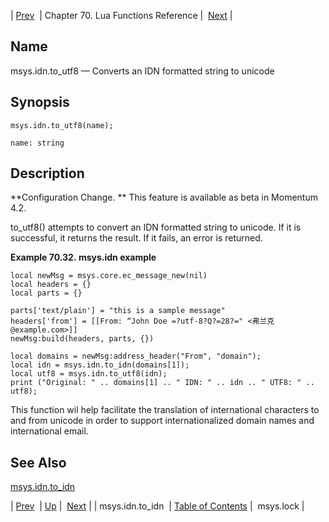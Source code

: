| [Prev](lua.ref.msys.idn)  | Chapter 70. Lua Functions Reference |  [Next](lua.ref.msys.lock) |

<a name="lua.ref.msys.idn_utf8"></a>
## Name

msys.idn.to_utf8 — Converts an IDN formatted string to unicode

<a name="idp16183904"></a>
## Synopsis

`msys.idn.to_utf8(name);`

`name: string`<a name="idp16186416"></a>
## Description

**Configuration Change. ** This feature is available as beta in Momentum 4.2.

to_utf8() attempts to convert an IDN formatted string to unicode. If it is successful, it returns the result. If it fails, an error is returned.

<a name="msys.idn.to_idn_utf8.example"></a>

**Example 70.32. msys.idn example**

```
local newMsg = msys.core.ec_message_new(nil)
local headers = {}
local parts = {}

parts['text/plain'] = "this is a sample message"
headers['from'] = [[From: “John Doe =?utf-8?Q?=28?=" <弗兰克@example.com>]]
newMsg:build(headers, parts, {})

local domains = newMsg:address_header("From", "domain");
local idn = msys.idn.to_idn(domains[1]);
local utf8 = msys.idn.to_utf8(idn);
print ("Original: " .. domains[1] .. " IDN: " .. idn .. " UTF8: " .. utf8);
```

This function wil help facilitate the translation of international characters to and from unicode in order to support internationalized domain names and international email.

<a name="idp16192784"></a>
## See Also

[msys.idn.to_idn](lua.ref.msys.idn "msys.idn.to_idn")

| [Prev](lua.ref.msys.idn)  | [Up](lua.function.details) |  [Next](lua.ref.msys.lock) |
| msys.idn.to_idn  | [Table of Contents](index) |  msys.lock |

